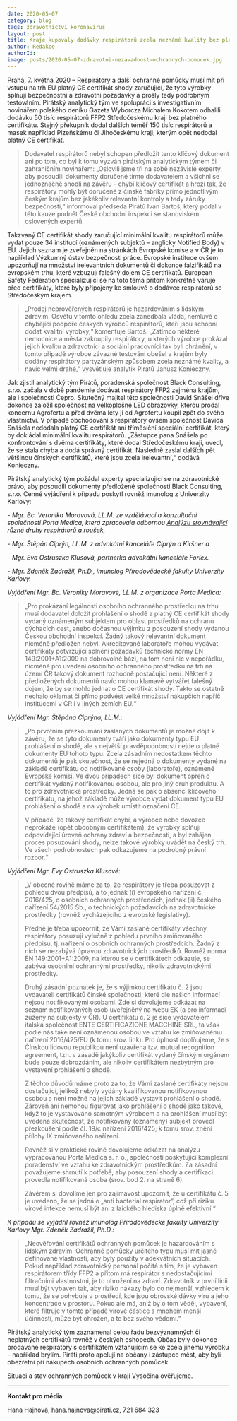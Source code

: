 ```yaml
---
date: 2020-05-07
category: blog
tags: zdravotnictví koronavirus 
layout: post
title: Kraje kupovaly dodávky respirátorů zcela neznámé kvality bez platného certifikátu 
author: Redakce
authorId:  
image: posts/2020-05-07-zdravotni-nezavadnost-ochrannych-pomucek.jpg
---
```


Praha, 7. května 2020 – Respirátory a další ochranné pomůcky musí mít při vstupu na trh EU platný CE certifikát shody zaručující, že tyto výrobky splňují bezpečnostní a zdravotní požadavky a prošly tedy podrobným testováním. Pirátský analytický tým ve spolupráci s investigativním novinářem polského deníku Gazeta Wyborcza Michałem Kokotem odhalili dodávku 50 tisíc respirátorů FFP2 Středočeskému kraji bez platného certifikátu. Stejný překupník dodal dalších téměř 150 tisíc respirátorů a masek například Plzeňskému či Jihočeskému kraji, kterým opět nedodal platný CE certifikát.

> Dodavatel respirátorů nebyl schopen předložit tento klíčový dokument ani po tom, co byl k tomu vyzván pirátským analytickým týmem či zahraničním novinářem: „Oslovili jsme tři na sobě nezávislé experty, aby posoudili dokumenty doručené tímto dodavatelem a všichni se jednoznačně shodli na závěru – chybí klíčový certifikát a hrozí tak, že respirátory mohly být doručené z čínské fabriky přímo jednotlivým českým krajům bez jakékoliv relevantní kontroly a tedy záruky bezpečnosti,“ informoval předseda Pirátů Ivan Bartoš, který podal v této kauze podnět České obchodní inspekci se stanoviskem oslovených expertů.

Takzvaný CE certifikát shody zaručující minimální kvalitu respirátorů může vydat pouze 34 institucí (oznámených subjektů – anglicky Notified Body) v EU. Jejich seznam je zveřejněn na stránkách Evropské komise a v ČR je to například Výzkumný ústav bezpečnosti práce. Evropské instituce ovšem upozorňují na množství irelevantních dokumentů či dokonce falzifikátů na evropském trhu, které vzbuzují falešný dojem CE certifikátů. European Safety Federation specializující se na toto téma přitom konkrétně varuje před certifikáty, které byly připojeny ke smlouvě o dodávce respirátorů se Středočeským krajem.

> „Prodej neprověřených respirátorů je hazardováním s lidským zdravím. Osvětu v tomto ohledu zcela zanedbala vláda, nemluvě o chybějící podpoře českých výrobců respirátorů, kteří jsou schopni dodat kvalitní výrobky,“ komentuje Bartoš. „Zatímco některé nemocnice a města zakoupily respirátory, u kterých výrobce prokázal jejich kvalitu a zdravotníci a sociální pracovníci tak byli chránění, v tomto případě výrobce závazné testování obešel a krajům byly dodány respirátory partyzánským způsobem zcela neznámé kvality, a navíc velmi drahé,” vysvětluje analytik Pirátů Janusz Konieczny.

Jak zjistil analytický tým Pirátů, poradenská společnost Black Consulting, s.r.o. začala v době pandemie dodávat respirátory FFP2 zejména krajům, ale i společnosti Čepro. Skutečný majitel této společnosti David Snášel dříve dokonce založil společnost na velkoplošné LED obrazovky, kterou prodal koncernu Agrofertu a před dvěma lety ji od Agrofertu koupil zpět do svého vlastnictví. V případě obchodování s respirátory ovšem společnost Davida Snášela nedodala platný CE certifikát ani tříměsíční speciální certifikát, který by dokládal minimální kvalitu respirátorů. „Zástupce pana Snášela po konfrontování s dvěma certifikáty, které dodal Středočeskému kraji, uvedl, že se stala chyba a dodá správný certifikát. Následně zaslal dalších pět většinou čínských certifikátů, které jsou zcela irelevantní,“ dodává Konieczny.

Pirátský analytický tým požádal experty specializující se na zdravotnické právo, aby posoudili dokumenty předložené společnosti Black Consulting, s.r.o. Cenné vyjádření k případu poskytl rovněž imunolog z Univerzity Karlovy:

*- Mgr. Bc. Veronika Moravová, LL.M. ze vzdělávací a konzultační společnosti Porta Medica, která zpracovala odbornou [Analýzu srovnávající různé druhy respirátorů a roušek](https://www.portamedica.cz/post/srovn%C3%A1vac%C3%AD-anal%C3%BDza-parametr%C5%AF-respir%C3%A1tor%C5%AF-a-rou%C5%A1ek),*

*- Mgr. Štěpán Ciprýn, LL.M. z advokátní kanceláře Ciprýn a Kiršner a*

*- Mgr. Eva Ostruszka Klusová, partnerka advokátní kanceláře Forlex.*

*- Mgr. Zdeněk Zadražil, Ph.D., imunolog Přírodovědecké fakulty Univerzity Karlovy.*


*Vyjádření Mgr. Bc. Veroniky Moravové, LL.M. z organizace Porta Medica:*

> „Pro prokázání legálnosti osobního ochranného prostředku na trhu musí dodavatel doložit prohlášení o shodě a platný CE certifikát shody vydaný oznámeným subjektem pro oblast prostředků na ochranu dýchacích cest, anebo dočasnou výjimku z posouzení shody vydanou Českou obchodní inspekcí. Žádný takový relevantní dokument nicméně předložen nebyl. Akreditované laboratoře mohou vydávat certifikáty potvrzující splnění požadavků technické normy EN 149:2001+A1:2009 na dobrovolné bázi, na tom není nic v nepořádku, nicméně pro uvedení osobního ochranného prostředku na trh na území ČR takový dokument rozhodně postačující není. Některé z předložených dokumentů navíc mohou klamavě vytvářet falešný dojem, že by se mohlo jednat o CE certifikát shody. Takto se ostatně nechalo oklamat či přímo podvést velké množství nákupčích napříč institucemi v ČR i v jiných zemích EU.“

*Vyjádření Mgr. Štěpána Ciprýna, LL.M.:*

> „Po prvotním přezkoumání zaslaných dokumentů je možné dojít k závěru, že se tyto dokumenty tváří jako dokumenty typu EU prohlášení o shodě, ale s největší pravděpodobností nejde o platné dokumenty EU tohoto typu. Zcela zásadním nedostatkem těchto dokumentů je pak skutečnost, že se nejedná o dokumenty vydané na základě certifikátu od notifikované osoby (laboratoře), oznámené Evropské komisi. Ve dvou případech sice byl dokument opřen o certifikát vydaný notifikovanou osobou, ale pro jiný druh produktu. A to pro zdravotnické prostředky. Jedná se pak o absenci klíčového certifikátu, na jehož základě může výrobce vydat dokument typu EU prohlášení o shodě a na výrobek umístit označení CE.
>
> V případě, že takový certifikát chybí, a výrobce nebo dovozce neprokáže (opět obdobným certifikátem), že výrobky splňují odpovídající úroveň ochrany zdraví a bezpečnosti, a byl zahájen proces posuzování shody, nelze takové výrobky uvádět na český trh. Ve všech podrobnostech pak odkazujeme na podrobný právní rozbor.“

*Vyjádření Mgr. Evy Ostruszka Klusové:*

> „V obecné rovině máme za to, že respirátory je třeba posuzovat z pohledu dvou předpisů, a to jednak (i) evropského nařízení č. 2016/425, o osobních ochranných prostředcích, jednak (ii) českého nařízení 54/2015 Sb., o technických požadavcích na zdravotnické prostředky (rovněž vycházejícího z evropské legislativy).
>
> Předně je třeba upozornit, že Vámi zaslané certifikáty všechny respirátory posuzují výlučně z pohledu prvního zmiňovaného předpisu, tj. nařízení o osobních ochranných prostředcích. Žádný z nich se nezabývá úpravou zdravotnických prostředků. Rovněž norma EN 149:2001+A1:2009, na kterou se v certifikátech odkazuje, se zabývá osobními ochrannými prostředky, nikoliv zdravotnickými prostředky.
>
> Druhý zásadní poznatek je, že s výjimkou certifikátu č. 2 jsou vydavateli certifikátů čínské společnosti, které dle našich informací nejsou notifikovanými osobami. Zde si dovolujeme odkázat na seznam notifikovaných osob uveřejněný na webu EK (a pro informaci zúžený na subjekty v ČR). U certifikátu č. 2 je sice vydavatelem italská společnost ENTE CERTIFICAZIONE MACCHINE SRL, ta však podle nás také není oznámenou osobou ve vztahu ke zmiňovanému nařízení 2016/425/EU (k tomu srov. link). Pro úplnost doplňujeme, že s Čínskou lidovou republikou není uzavřena tzv. mutual recognition agreement, tzn. v zásadě jakýkoliv certifikát vydaný čínským orgánem bude pouze dobrozdáním, ale nikoliv certifikátem nezbytným pro vystavení prohlášení o shodě.
>
> Z těchto důvodů máme proto za to, že Vámi zaslané certifikáty nejsou dostačující, jelikož nebyly vydány kvalifikovanou notifikovanou osobou a není možné na jejich základě vystavit prohlášení o shodě. Zároveň ani nemohou figurovat jako prohlášení o shodě jako takové, když to je vystavováno samotným výrobcem a na prohlášení musí být uvedena skutečnost, že notifikovaný (oznámený) subjekt provedl přezkoušení podle čl. 19/c nařízení 2016/425; k tomu srov. znění přílohy IX zmiňovaného nařízení.
>
> Rovněž si v praktické rovině dovolujeme odkázat na analýzu vypracovanou Porta Medica s. r. o., společností poskytující komplexní poradenství ve vztahu ke zdravotnickým prostředkům. Za zásadní považujeme shrnutí k potřebě, aby posouzení shody a certifikaci provedla notifikovaná osoba (srov. bod 2. na straně 6).
>
> Závěrem si dovolíme jen pro zajímavost upozornit, že u certifikátu č. 5 je uvedeno, že se jedná o „anti bacterial respirator“, což při riziku virové infekce nemusí být ani z laického hlediska úplně efektivní.“

*K případu se vyjádřil rovněž imunolog Přírodovědecké fakulty Univerzity Karlovy Mgr. Zdeněk Zadražil, Ph.D.:*

> „Neověřování certifikátů ochranných pomůcek je hazardováním s lidským zdravím. Ochranné pomůcky určitého typu musí mít jasně definované vlastnosti, aby byly použity v adekvátních situacích. Pokud například zdravotnický personál počítá s tím, že je vybaven respirátorem třídy FFP2 a přitom má respirátor s nedostačujícími filtračními vlastnostmi, je to ohrožení na zdraví. Zdravotník v první linii musí být vybaven tak, aby riziko nákazy bylo co nejmenší, vzhledem k tomu, že se pohybuje v prostředí, kde jsou obrovské dávky viru a jeho koncentrace v prostoru. Pokud ale má, aniž by o tom věděl, vybavení, které filtruje v tomto případě virové částice s mnohem menší účinností, může být ohrožen, a to bez svého vědomí.“

Pirátský analytický tým zaznamenal celou řadu bezvýznamných či neplatných certifikátů rovněž v českých eshopech. Občas byly dokonce prodávané respirátory s certifikátem vztahujícím se ke zcela jinému výrobku – například brýlím. Piráti proto apelují na občany i zástupce měst, aby byli obezřetní při nákupech osobních ochranných pomůcek.

Situaci a stav ochranných pomůcek v kraji Vysočina ověřujeme.

---

**Kontakt pro média**

Hana Hajnová, <hana.hajnova@pirati.cz>, 721 684 323
